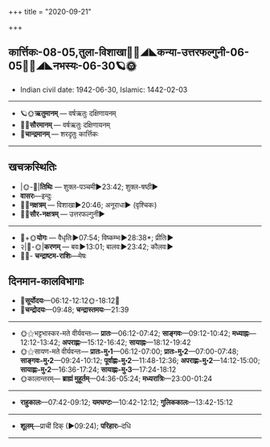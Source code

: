+++
title = "2020-09-21"

+++
## कार्त्तिकः-08-05,तुला-विशाखा🌛🌌◢◣कन्या-उत्तरफल्गुनी-06-05🌌🌞◢◣नभस्यः-06-30🪐🌞
- Indian civil date: 1942-06-30, Islamic: 1442-02-03
___________________
- 🪐🌞**ऋतुमानम्** — वर्षऋतुः दक्षिणायनम्
- 🌌🌞**सौरमानम्** — वर्षऋतुः दक्षिणायनम्
- 🌛**चान्द्रमानम्** — शरदृतुः कार्त्तिकः
___________________


## खचक्रस्थितिः
- |🌞-🌛|**तिथिः** — शुक्ल-पञ्चमी►23:42; शुक्ल-षष्ठी►  
- **वासरः**—इन्दुः  
- 🌌🌛**नक्षत्रम्** — विशाखा►20:46; अनूराधा► (वृश्चिकः)  
- 🌌🌞**सौर-नक्षत्रम्** — उत्तरफल्गुनी►  
___________________
- 🌛+🌞**योगः** — वैधृतिः►07:54; विष्कम्भः►28:38*; प्रीतिः►  
- २|🌛-🌞|**करणम्** — बवः►13:01; बालवः►23:42; कौलवः►  
- 🌌🌛- **चन्द्राष्टम-राशिः**—मेषः  


## दिनमान-कालविभागाः
- 🌅**सूर्योदयः**—06:12-12:12🌞️-18:12🌇  
- 🌛**चन्द्रोदयः**—09:48; **चन्द्रास्तमयः**—21:39  
___________________
- 🌞⚝भट्टभास्कर-मते वीर्यवन्तः— **प्रातः**—06:12-07:42; **साङ्गवः**—09:12-10:42; **मध्याह्नः**—12:12-13:42; **अपराह्णः**—15:12-16:42; **सायाह्नः**—18:12-19:42  
- 🌞⚝सायण-मते वीर्यवन्तः— **प्रातः-मु॰1**—06:12-07:00; **प्रातः-मु॰2**—07:00-07:48; **साङ्गवः-मु॰2**—09:24-10:12; **पूर्वाह्णः-मु॰2**—11:48-12:36; **अपराह्णः-मु॰2**—14:12-15:00; **सायाह्णः-मु॰2**—16:36-17:24; **सायाह्णः-मु॰3**—17:24-18:12  
- 🌞कालान्तरम्— **ब्राह्मं मुहूर्तम्**—04:36-05:24; **मध्यरात्रिः**—23:00-01:24  
___________________
- **राहुकालः**—07:42-09:12; **यमघण्टः**—10:42-12:12; **गुलिककालः**—13:42-15:12  
___________________
- **शूलम्**—प्राची दिक् (►09:24); **परिहारः**–दधि  
___________________
